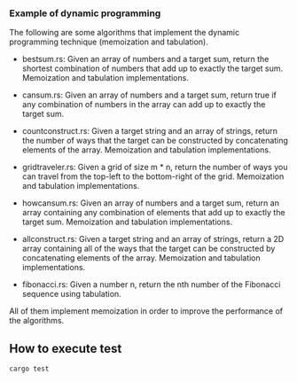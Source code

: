 ### Example of dynamic programming

The following are some algorithms that implement the dynamic programming technique (memoization and tabulation).

- bestsum.rs: Given an array of numbers and a target sum, return the shortest combination of numbers that add up to exactly the target sum. Memoization and tabulation implementations.

- cansum.rs: Given an array of numbers and a target sum, return true if any combination of numbers in the array can add up to exactly the target sum.

- countconstruct.rs: Given a target string and an array of strings, return the number of ways that the target can be constructed by concatenating elements of the array. Memoization and tabulation implementations.

- gridtraveler.rs: Given a grid of size m \* n, return the number of ways you can travel from the top-left to the bottom-right of the grid. Memoization and tabulation implementations.

- howcansum.rs: Given an array of numbers and a target sum, return an array containing any combination of elements that add up to exactly the target sum. Memoization and tabulation implementations.

- allconstruct.rs: Given a target string and an array of strings, return a 2D array containing all of the ways that the target can be constructed by concatenating elements of the array. Memoization and tabulation implementations.

- fibonacci.rs: Given a number n, return the nth number of the Fibonacci sequence using tabulation.

All of them implement memoization in order to improve the performance of the algorithms.

## How to execute test

```bash
cargo test
```
